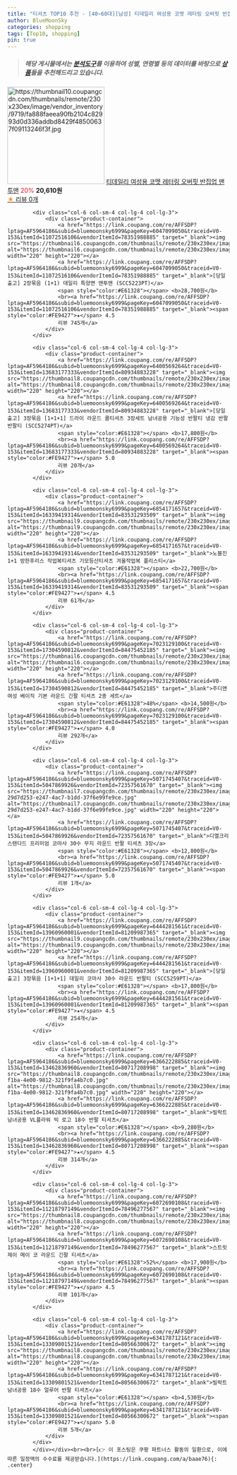 ```yaml
---
title: "티셔츠 TOP10 추천 - [40~60대][남성] 티데일리 여성용 코멧 레터링 오버핏 반집업 맨투맨"
author: BlueMoonSky
categories: shopping
tags: [Top10, shopping]
pin: true
---
```


> ##### 해당 게시물에서는 [**분석도구**](https://itemscout.io/)를 이용하여 **성별**, **연령별** 등의 데이터를 바탕으로 [**상품**](https://link.coupang.com/a/baae76)들을 추천해드리고 있습니다.
<div class="container"><div class="row">
            <div class="col-6 col-sm-4 col-lg-4 col-lg-3">
                <div class="product-container">
                    <a href="https://link.coupang.com/re/AFFSDP?lptag=AF5964186&subid=bluemoonsky6999&pageKey=7547006581&traceid=V0-153&itemId=19852290916&vendorItemId=86953452306" target="_blank"><img src="https://thumbnail10.coupangcdn.com/thumbnails/remote/230x230ex/image/vendor_inventory/9719/fa888faeea90fb2104c82993d0d336addbd8429f48500637f09113246f3f.jpg" alt="https://thumbnail10.coupangcdn.com/thumbnails/remote/230x230ex/image/vendor_inventory/9719/fa888faeea90fb2104c82993d0d336addbd8429f48500637f09113246f3f.jpg" width="220" height="220"></a>
                    <a href="https://link.coupang.com/re/AFFSDP?lptag=AF5964186&subid=bluemoonsky6999&pageKey=7547006581&traceid=V0-153&itemId=19852290916&vendorItemId=86953452306" target="_blank">티데일리 여성용 코멧 레터링 오버핏 반집업 맨투맨</a>
                    <span style="color:#E61328">20%</span> <b>20,610원</b>
                    <br><a href="https://link.coupang.com/re/AFFSDP?lptag=AF5964186&subid=bluemoonsky6999&pageKey=7547006581&traceid=V0-153&itemId=19852290916&vendorItemId=86953452306" target="_blank"><span style="color:#FE9427">★</span> 
                    리뷰 0개</a>
                </div>
            </div>
            
            <div class="col-6 col-sm-4 col-lg-4 col-lg-3">
                <div class="product-container">
                    <a href="https://link.coupang.com/re/AFFSDP?lptag=AF5964186&subid=bluemoonsky6999&pageKey=6047099050&traceid=V0-153&itemId=11072516106&vendorItemId=78351988885" target="_blank"><img src="https://thumbnail6.coupangcdn.com/thumbnails/remote/230x230ex/image/vendor_inventory/3ee0/503d6b99235962bd26f8d6a175dd72b74ec94bcac5a51dd6e2c9c3f6473f.jpg" alt="https://thumbnail6.coupangcdn.com/thumbnails/remote/230x230ex/image/vendor_inventory/3ee0/503d6b99235962bd26f8d6a175dd72b74ec94bcac5a51dd6e2c9c3f6473f.jpg" width="220" height="220"></a>
                    <a href="https://link.coupang.com/re/AFFSDP?lptag=AF5964186&subid=bluemoonsky6999&pageKey=6047099050&traceid=V0-153&itemId=11072516106&vendorItemId=78351988885" target="_blank">[당일출고] 2장묶음 (1+1) 데일리 특양면 맨투맨 (SCC5223PT)</a>
                    <span style="color:#E61328"></span> <b>28,700원</b>
                    <br><a href="https://link.coupang.com/re/AFFSDP?lptag=AF5964186&subid=bluemoonsky6999&pageKey=6047099050&traceid=V0-153&itemId=11072516106&vendorItemId=78351988885" target="_blank"><span style="color:#FE9427">★</span> 4.5
                    리뷰 745개</a>
                </div>
            </div>
            
            <div class="col-6 col-sm-4 col-lg-4 col-lg-3">
                <div class="product-container">
                    <a href="https://link.coupang.com/re/AFFSDP?lptag=AF5964186&subid=bluemoonsky6999&pageKey=6400569264&traceid=V0-153&itemId=13683177333&vendorItemId=80934883228" target="_blank"><img src="https://thumbnail8.coupangcdn.com/thumbnails/remote/230x230ex/image/vendor_inventory/4014/c6bd7d0f4d38700aa45f483235583a6ff4fed63887b6b6a17abb4509de07.jpg" alt="https://thumbnail8.coupangcdn.com/thumbnails/remote/230x230ex/image/vendor_inventory/4014/c6bd7d0f4d38700aa45f483235583a6ff4fed63887b6b6a17abb4509de07.jpg" width="220" height="220"></a>
                    <a href="https://link.coupang.com/re/AFFSDP?lptag=AF5964186&subid=bluemoonsky6999&pageKey=6400569264&traceid=V0-153&itemId=13683177333&vendorItemId=80934883228" target="_blank">[당일출고] 3장묶음 [1+1+1] 드라이 라운드 쿨티셔츠 3장세트 남녀공용 기능성 반팔티 냉감 반팔 반팔티 (SCC5274PT)</a>
                    <span style="color:#E61328"></span> <b>17,800원</b>
                    <br><a href="https://link.coupang.com/re/AFFSDP?lptag=AF5964186&subid=bluemoonsky6999&pageKey=6400569264&traceid=V0-153&itemId=13683177333&vendorItemId=80934883228" target="_blank"><span style="color:#FE9427">★</span> 5.0
                    리뷰 20개</a>
                </div>
            </div>
            
            <div class="col-6 col-sm-4 col-lg-4 col-lg-3">
                <div class="product-container">
                    <a href="https://link.coupang.com/re/AFFSDP?lptag=AF5964186&subid=bluemoonsky6999&pageKey=6854171657&traceid=V0-153&itemId=16339419314&vendorItemId=83531293509" target="_blank"><img src="https://thumbnail9.coupangcdn.com/thumbnails/remote/230x230ex/image/vendor_inventory/699e/14972607ef6a33db12808605eb78163b348312c1d9fe5f2240b334483355.jpg" alt="https://thumbnail9.coupangcdn.com/thumbnails/remote/230x230ex/image/vendor_inventory/699e/14972607ef6a33db12808605eb78163b348312c1d9fe5f2240b334483355.jpg" width="220" height="220"></a>
                    <a href="https://link.coupang.com/re/AFFSDP?lptag=AF5964186&subid=bluemoonsky6999&pageKey=6854171657&traceid=V0-153&itemId=16339419314&vendorItemId=83531293509" target="_blank">노블진 1+1 방한후리스 작업복티셔츠 기모등산티셔츠 겨울작업복 플리스티</a>
                    <span style="color:#E61328"></span> <b>22,700원</b>
                    <br><a href="https://link.coupang.com/re/AFFSDP?lptag=AF5964186&subid=bluemoonsky6999&pageKey=6854171657&traceid=V0-153&itemId=16339419314&vendorItemId=83531293509" target="_blank"><span style="color:#FE9427">★</span> 4.5
                    리뷰 61개</a>
                </div>
            </div>
            
            <div class="col-6 col-sm-4 col-lg-4 col-lg-3">
                <div class="product-container">
                    <a href="https://link.coupang.com/re/AFFSDP?lptag=AF5964186&subid=bluemoonsky6999&pageKey=7023129100&traceid=V0-153&itemId=17304590812&vendorItemId=84475452185" target="_blank"><img src="https://thumbnail6.coupangcdn.com/thumbnails/remote/230x230ex/image/vendor_inventory/0888/f0cbd0b7caea7993fab3be19a0082f10503fd70c6b648c638648352e32cd.jpg" alt="https://thumbnail6.coupangcdn.com/thumbnails/remote/230x230ex/image/vendor_inventory/0888/f0cbd0b7caea7993fab3be19a0082f10503fd70c6b648c638648352e32cd.jpg" width="220" height="220"></a>
                    <a href="https://link.coupang.com/re/AFFSDP?lptag=AF5964186&subid=bluemoonsky6999&pageKey=7023129100&traceid=V0-153&itemId=17304590812&vendorItemId=84475452185" target="_blank">주디앤 여성 베이직 기본 라운드 긴팔 티셔츠 2종 세트</a>
                    <span style="color:#E61328">48%</span> <b>14,500원</b>
                    <br><a href="https://link.coupang.com/re/AFFSDP?lptag=AF5964186&subid=bluemoonsky6999&pageKey=7023129100&traceid=V0-153&itemId=17304590812&vendorItemId=84475452185" target="_blank"><span style="color:#FE9427">★</span> 4.0
                    리뷰 292개</a>
                </div>
            </div>
            
            <div class="col-6 col-sm-4 col-lg-4 col-lg-3">
                <div class="product-container">
                    <a href="https://link.coupang.com/re/AFFSDP?lptag=AF5964186&subid=bluemoonsky6999&pageKey=5071745407&traceid=V0-153&itemId=5047869926&vendorItemId=72357561670" target="_blank"><img src="https://thumbnail7.coupangcdn.com/thumbnails/remote/230x230ex/image/retail/images/3663234342427263-29d7d253-e247-4ac7-b1dd-37f6e99fe9ce.jpg" alt="https://thumbnail7.coupangcdn.com/thumbnails/remote/230x230ex/image/retail/images/3663234342427263-29d7d253-e247-4ac7-b1dd-37f6e99fe9ce.jpg" width="220" height="220"></a>
                    <a href="https://link.coupang.com/re/AFFSDP?lptag=AF5964186&subid=bluemoonsky6999&pageKey=5071745407&traceid=V0-153&itemId=5047869926&vendorItemId=72357561670" target="_blank">디엘크리 스탠다드 프리미엄 코마사 30수 무지 라운드 반팔 티셔츠 3장</a>
                    <span style="color:#E61328"></span> <b>12,800원</b>
                    <br><a href="https://link.coupang.com/re/AFFSDP?lptag=AF5964186&subid=bluemoonsky6999&pageKey=5071745407&traceid=V0-153&itemId=5047869926&vendorItemId=72357561670" target="_blank"><span style="color:#FE9427">★</span> 5.0
                    리뷰 1개</a>
                </div>
            </div>
            
            <div class="col-6 col-sm-4 col-lg-4 col-lg-3">
                <div class="product-container">
                    <a href="https://link.coupang.com/re/AFFSDP?lptag=AF5964186&subid=bluemoonsky6999&pageKey=6444281561&traceid=V0-153&itemId=13960960001&vendorItemId=81209987365" target="_blank"><img src="https://thumbnail9.coupangcdn.com/thumbnails/remote/230x230ex/image/vendor_inventory/4a8a/faf430e5b0c761aee613b1fab64c25c158ac6bb38406faaaffe32d5d5462.jpg" alt="https://thumbnail9.coupangcdn.com/thumbnails/remote/230x230ex/image/vendor_inventory/4a8a/faf430e5b0c761aee613b1fab64c25c158ac6bb38406faaaffe32d5d5462.jpg" width="220" height="220"></a>
                    <a href="https://link.coupang.com/re/AFFSDP?lptag=AF5964186&subid=bluemoonsky6999&pageKey=6444281561&traceid=V0-153&itemId=13960960001&vendorItemId=81209987365" target="_blank">[당일출고] 3장묶음 [1+1+1] 데일리 코마사 30수 라운드 반팔티 (SCC5259PT)</a>
                    <span style="color:#E61328"></span> <b>17,800원</b>
                    <br><a href="https://link.coupang.com/re/AFFSDP?lptag=AF5964186&subid=bluemoonsky6999&pageKey=6444281561&traceid=V0-153&itemId=13960960001&vendorItemId=81209987365" target="_blank"><span style="color:#FE9427">★</span> 4.5
                    리뷰 254개</a>
                </div>
            </div>
            
            <div class="col-6 col-sm-4 col-lg-4 col-lg-3">
                <div class="product-container">
                    <a href="https://link.coupang.com/re/AFFSDP?lptag=AF5964186&subid=bluemoonsky6999&pageKey=6366222885&traceid=V0-153&itemId=13462836960&vendorItemId=80717208998" target="_blank"><img src="https://thumbnail8.coupangcdn.com/thumbnails/remote/230x230ex/image/retail/images/2022/02/28/13/0/31205537-f1ba-4e00-9812-321f9fa4b7c0.jpg" alt="https://thumbnail8.coupangcdn.com/thumbnails/remote/230x230ex/image/retail/images/2022/02/28/13/0/31205537-f1ba-4e00-9812-321f9fa4b7c0.jpg" width="220" height="220"></a>
                    <a href="https://link.coupang.com/re/AFFSDP?lptag=AF5964186&subid=bluemoonsky6999&pageKey=6366222885&traceid=V0-153&itemId=13462836960&vendorItemId=80717208998" target="_blank">빌락트 남녀공용 VL플라워 빅 로고 18수 반팔 티셔츠</a>
                    <span style="color:#E61328"></span> <b>9,280원</b>
                    <br><a href="https://link.coupang.com/re/AFFSDP?lptag=AF5964186&subid=bluemoonsky6999&pageKey=6366222885&traceid=V0-153&itemId=13462836960&vendorItemId=80717208998" target="_blank"><span style="color:#FE9427">★</span> 4.5
                    리뷰 314개</a>
                </div>
            </div>
            
            <div class="col-6 col-sm-4 col-lg-4 col-lg-3">
                <div class="product-container">
                    <a href="https://link.coupang.com/re/AFFSDP?lptag=AF5964186&subid=bluemoonsky6999&pageKey=6072690108&traceid=V0-153&itemId=11218797149&vendorItemId=78496277567" target="_blank"><img src="https://thumbnail8.coupangcdn.com/thumbnails/remote/230x230ex/image/vendor_inventory/745b/f9f2de8c3029fd94ee813c1b25c831c98d036dbfb028e02b0cc27c7a9947.jpg" alt="https://thumbnail8.coupangcdn.com/thumbnails/remote/230x230ex/image/vendor_inventory/745b/f9f2de8c3029fd94ee813c1b25c831c98d036dbfb028e02b0cc27c7a9947.jpg" width="220" height="220"></a>
                    <a href="https://link.coupang.com/re/AFFSDP?lptag=AF5964186&subid=bluemoonsky6999&pageKey=6072690108&traceid=V0-153&itemId=11218797149&vendorItemId=78496277567" target="_blank">스트릿제이 메이 코 라운드 긴팔 티셔츠</a>
                    <span style="color:#E61328">52%</span> <b>17,900원</b>
                    <br><a href="https://link.coupang.com/re/AFFSDP?lptag=AF5964186&subid=bluemoonsky6999&pageKey=6072690108&traceid=V0-153&itemId=11218797149&vendorItemId=78496277567" target="_blank"><span style="color:#FE9427">★</span> 4.5
                    리뷰 101개</a>
                </div>
            </div>
            
            <div class="col-6 col-sm-4 col-lg-4 col-lg-3">
                <div class="product-container">
                    <a href="https://link.coupang.com/re/AFFSDP?lptag=AF5964186&subid=bluemoonsky6999&pageKey=6341787121&traceid=V0-153&itemId=13309801521&vendorItemId=80566300672" target="_blank"><img src="https://thumbnail8.coupangcdn.com/thumbnails/remote/230x230ex/image/rs_quotation_api/cx6yocvq/feccbbcf20fd47b4a45f2dbddade4c9c.jpg" alt="https://thumbnail8.coupangcdn.com/thumbnails/remote/230x230ex/image/rs_quotation_api/cx6yocvq/feccbbcf20fd47b4a45f2dbddade4c9c.jpg" width="220" height="220"></a>
                    <a href="https://link.coupang.com/re/AFFSDP?lptag=AF5964186&subid=bluemoonsky6999&pageKey=6341787121&traceid=V0-153&itemId=13309801521&vendorItemId=80566300672" target="_blank">빌락트 남녀공용 18수 얼루어 반팔 티셔츠</a>
                    <span style="color:#E61328"></span> <b>4,530원</b>
                    <br><a href="https://link.coupang.com/re/AFFSDP?lptag=AF5964186&subid=bluemoonsky6999&pageKey=6341787121&traceid=V0-153&itemId=13309801521&vendorItemId=80566300672" target="_blank"><span style="color:#FE9427">★</span> 5.0
                    리뷰 5개</a>
                </div>
            </div>
            </div></div><br><br>[👉 이 포스팅은 쿠팡 파트너스 활동의 일환으로, 이에 따른 일정액의 수수료를 제공받습니다.](https://link.coupang.com/a/baae76){: .center}